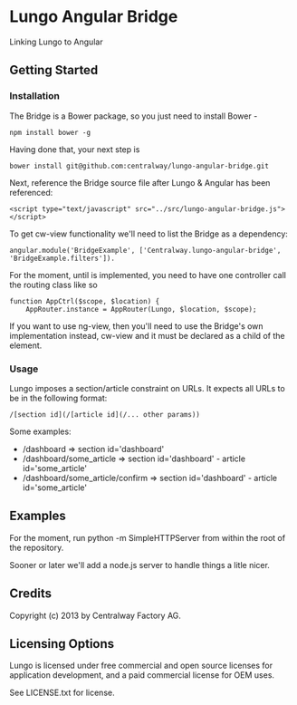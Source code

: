 Lungo Angular Bridge
====
Linking Lungo to Angular

## Getting Started

### Installation

The Bridge is a Bower package, so you just need to install Bower - 

    npm install bower -g

Having done that, your next step is

    bower install git@github.com:centralway/lungo-angular-bridge.git

Next, reference the Bridge source file after Lungo & Angular has been referenced:

    <script type="text/javascript" src="../src/lungo-angular-bridge.js"></script>

To get cw-view functionality we'll need to list the Bridge as a dependency:

    angular.module('BridgeExample', ['Centralway.lungo-angular-bridge', 'BridgeExample.filters']).

For the moment, until <cw-router> is implemented, you need to have one controller call the routing class like so

    function AppCtrl($scope, $location) {
        AppRouter.instance = AppRouter(Lungo, $location, $scope);

If you want to use ng-view, then you'll need to use the Bridge's own implementation instead, cw-view and it must be declared as a child of the <body> element.

### Usage

Lungo imposes a section/article constraint on URLs. It expects all URLs to be in the following format:

    /[section id](/[article id](/... other params))
    
Some examples:

+ /dashboard => section id='dashboard'
+ /dashboard/some_article => section id='dashboard' - article id='some_article'
+ /dashboard/some_article/confirm => section id='dashboard' - article id='some_article'

## Examples

For the moment, run python -m SimpleHTTPServer from within the root of the repository.

Sooner or later we'll add a node.js server to handle things a litle nicer.

## Credits

Copyright (c) 2013 by Centralway Factory AG.

## Licensing Options
Lungo is licensed under free commercial and open source licenses for
application development, and a paid commercial license for OEM uses.

See LICENSE.txt for license.
